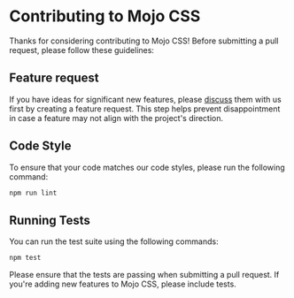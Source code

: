# Contributing to Mojo CSS

Thanks for considering contributing to Mojo CSS! Before submitting a pull request, please follow these guidelines:

## Feature request

If you have ideas for significant new features, please [discuss](https://github.com/mojocss/mojocss/discussions) them with us first by creating a feature request. This step helps prevent disappointment in case a feature may not align with the project's direction.

## Code Style

To ensure that your code matches our code styles, please run the following command:

```sh
npm run lint
```

## Running Tests

You can run the test suite using the following commands:

```sh
npm test
```

Please ensure that the tests are passing when submitting a pull request. If you're adding new features to Mojo CSS, please include tests.
